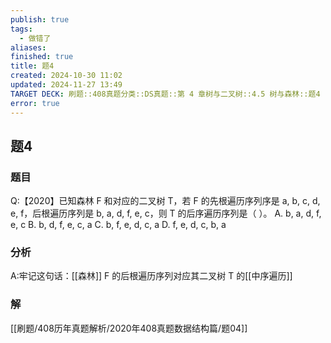 ```yaml
---
publish: true
tags:
  - 做错了
aliases: 
finished: true
title: 题4
created: 2024-10-30 11:02
updated: 2024-11-27 13:49
TARGET DECK: 刷题::408真题分类::DS真题::第 4 章树与二叉树::4.5 树与森林::题4
error: true
---
```

## 题4
### 题目
Q:【2020】已知森林 F 和对应的二叉树 T，若 F 的先根遍历序列序是 a, b, c, d, e, f，后根遍历序列是 b, a, d, f, e, c，则 T 的后序遍历序列是（ ）。
A. b, a, d, f, e, c
B. b, d, f, e, c, a
C. b, f, e, d, c, a
D. f, e, d, c, b, a
### 分析
A:牢记这句话：[[森林]] F 的后根遍历序列对应其二叉树 T 的[[中序遍历]]
### 解
[[刷题/408历年真题解析/2020年408真题数据结构篇/题04]]

